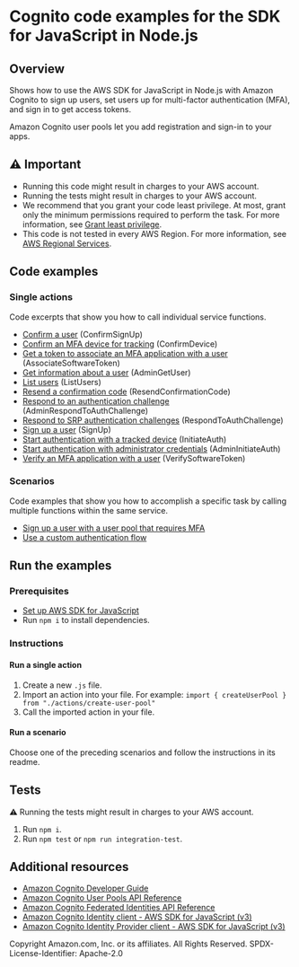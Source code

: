 # Cognito code examples for the SDK for JavaScript in Node.js

## Overview

Shows how to use the AWS SDK for JavaScript in Node.js with Amazon Cognito to
sign up users, set users up for multi-factor authentication (MFA), and sign in to
get access tokens.

Amazon Cognito user pools let you add registration and sign-in to your apps.

## ⚠️ Important

- Running this code might result in charges to your AWS account.
- Running the tests might result in charges to your AWS account.
- We recommend that you grant your code least privilege. At most, grant only the minimum permissions required to perform the task. For more information, see [Grant least privilege](https://docs.aws.amazon.com/IAM/latest/UserGuide/best-practices.html#grant-least-privilege).
- This code is not tested in every AWS Region. For more information, see [AWS Regional Services](https://aws.amazon.com/about-aws/global-infrastructure/regional-product-services).

## Code examples

### Single actions

Code excerpts that show you how to call individual service functions.

- [Confirm a user](./actions/confirm-sign-up.js) (ConfirmSignUp)
- [Confirm an MFA device for tracking](./actions/confirm-device.js) (ConfirmDevice)
- [Get a token to associate an MFA application with a user](./actions/associate-software-token.js) (AssociateSoftwareToken)
- [Get information about a user](./actions/admin-get-user.js) (AdminGetUser)
- [List users](./actions/list-users.js) (ListUsers)
- [Resend a confirmation code](./actions/resend-confirmation-code.js) (ResendConfirmationCode)
- [Respond to an authentication challenge](./actions/admin-respond-to-auth-challenge.js) (AdminRespondToAuthChallenge)
- [Respond to SRP authentication challenges](./actions/respond-to-auth-challenge.js) (RespondToAuthChallenge)
- [Sign up a user](./actions/sign-up.js) (SignUp)
- [Start authentication with a tracked device](./actions/initiate-auth.js) (InitiateAuth)
- [Start authentication with administrator credentials](./actions/admin-initiate-auth.js) (AdminInitiateAuth)
- [Verify an MFA application with a user](./actions/verify-software-token.js) (VerifySoftwareToken)

### Scenarios

Code examples that show you how to accomplish a specific task by calling multiple functions within the same service.

- [Sign up a user with a user pool that requires MFA](./scenarios/basic)
- [Use a custom authentication flow](./scenarios/lambda-triggers)

## Run the examples

### Prerequisites

- [Set up AWS SDK for JavaScript](../README.rst)
- Run `npm i` to install dependencies.

### Instructions

#### Run a single action

1. Create a new `.js` file.
2. Import an action into your file. For example: `import { createUserPool } from "./actions/create-user-pool"`
3. Call the imported action in your file.

#### Run a scenario

Choose one of the preceding scenarios and follow the instructions in
its readme.

## Tests

⚠️ Running the tests might result in charges to your AWS account.

1. Run `npm i`.
2. Run `npm test` or `npm run integration-test`.

## Additional resources

- [Amazon Cognito Developer Guide](https://docs.aws.amazon.com/cognito/index.html)
- [Amazon Cognito User Pools API Reference](https://docs.aws.amazon.com/cognito-user-identity-pools/latest/APIReference/Welcome.html)
- [Amazon Cognito Federated Identities API Reference](https://docs.aws.amazon.com/cognitoidentity/latest/APIReference/Welcome.html)
- [Amazon Cognito Identity client - AWS SDK for JavaScript (v3)](https://docs.aws.amazon.com/AWSJavaScriptSDK/v3/latest/clients/client-cognito-identity/index.html)
- [Amazon Cognito Identity Provider client - AWS SDK for JavaScript (v3)](https://docs.aws.amazon.com/AWSJavaScriptSDK/v3/latest/clients/client-cognito-identity-provider/index.html)

Copyright Amazon.com, Inc. or its affiliates. All Rights Reserved. SPDX-License-Identifier: Apache-2.0
